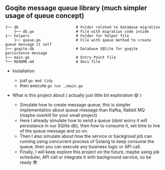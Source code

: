 ## Goqite message queue library (much simpler usage of queue concept)


    ├── db                          # Folder related to database migration
        ├── db.go                   # File with migration code inside
    ├── helpers                     # Folder for helper file
        ├── queue.go                # File with queue method to create queue message it self
    ├── goqite.db                   # Database SQlite for goqite persistence message
    ├── main.go                     # Entry Point file
    └── README.md                   # Docs file


- Installation 
  - just `go mod tidy`
  - then execute `go run ./main.go`

- What is this project about ( actually just little bit exploration 😄 )
  - Simulate how to create message queue, this is simpler implementation about queue message 
    than Kafka, Rabbit MQ (maybe overkill for your small project)
  - Here I already simulate how to send a queue (dont worry it will persistance in our SQlite db),
    then how to consume it, set time to live of the queue message and so on.
  - Then I also simulate about how the service or backgroud job can running using concurrent process of
    Golang to keep consume the queue, then you can execute any business logic or API call.
  - Finally, I will keep explore this project on the future, maybe using job scheduler, API call or 
    integrate it with background service, so be ready 😎


